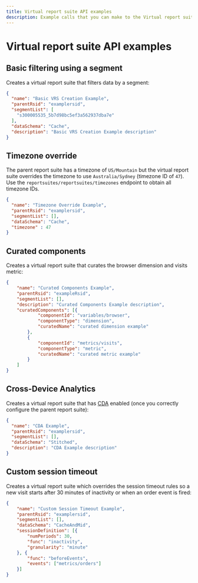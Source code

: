 ```yaml
---
title: Virtual report suite API examples
description: Example calls that you can make to the Virtual report suite API endpoint.
---
```


# Virtual report suite API examples


## Basic filtering using a segment

Creates a virtual report suite that filters data by a segment:

```json
{
  "name": "Basic VRS Creation Example",
  "parentRsid": "examplersid",
  "segmentList": [
    "s300005535_5b7d98bc5ef3a562937dba7e"
  ],
  "dataSchema": "Cache",
  "description": "Basic VRS Creation Example description"
}
```

## Timezone override

The parent report suite has a timezone of `US/Mountain` but the virtual report suite overrides the timezone to use `Australia/Sydney` (timezone ID of `47`). Use the `reportsuites/reportsuites/timezones` endpoint to obtain all timezone IDs.

```json
{
  "name": "Timezone Override Example",
  "parentRsid": "examplersid",
  "segmentList": [],
  "dataSchema": "Cache",
  "timezone" : 47
}
```

## Curated components

Creates a virtual report suite that curates the browser dimension and visits metric:

```json
{
	"name": "Curated Components Example",
	"parentRsid": "exampleRsid",
	"segmentList": [],
	"description": "Curated Components Example description",
	"curatedComponents": [{
			"componentId": "variables/browser",
			"componentType": "dimension",
			"curatedName": "curated dimension example"
		},
		{
			"componentId": "metrics/visits",
			"componentType": "metric",
			"curatedName": "curated metric example"
		}
	]
}
```

## Cross-Device Analytics

Creates a virtual report suite that has [CDA](https://experienceleague.adobe.com/docs/analytics/components/cda/overview.html) enabled (once you correctly configure the parent report suite):

```json
{
  "name": "CDA Example",
  "parentRsid": "examplersid",
  "segmentList": [],
  "dataSchema": "Stitched",
  "description": "CDA Example description"
}
```

## Custom session timeout

Creates a virtual report suite which overrides the session timeout rules so a new visit starts after 30 minutes of inactivity or when an order event is fired:

```json
{
	"name": "Custom Session Timeout Example",
	"parentRsid": "examplersid",
	"segmentList": [],
	"dataSchema": "CacheAndMid",
	"sessionDefinition": [{
		"numPeriods": 30,
		"func": "inactivity",
		"granularity": "minute"
	}, {
		"func": "beforeEvents",
		"events": ["metrics/orders"]
	}]
}
```
